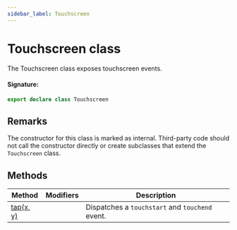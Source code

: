 ```yaml
---
sidebar_label: Touchscreen
---
```


# Touchscreen class

The Touchscreen class exposes touchscreen events.

#### Signature:

```typescript
export declare class Touchscreen
```

## Remarks

The constructor for this class is marked as internal. Third-party code should not call the constructor directly or create subclasses that extend the `Touchscreen` class.

## Methods

| Method                                      | Modifiers | Description                                                           |
| ------------------------------------------- | --------- | --------------------------------------------------------------------- |
| [tap(x, y)](./puppeteer.touchscreen.tap.md) |           | Dispatches a <code>touchstart</code> and <code>touchend</code> event. |
